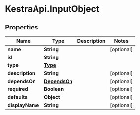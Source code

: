 # KestraApi.InputObject

## Properties

Name | Type | Description | Notes
------------ | ------------- | ------------- | -------------
**name** | **String** |  | [optional] 
**id** | **String** |  | 
**type** | [**Type**](Type.md) |  | 
**description** | **String** |  | [optional] 
**dependsOn** | [**DependsOn**](DependsOn.md) |  | [optional] 
**required** | **Boolean** |  | [optional] 
**defaults** | **Object** |  | [optional] 
**displayName** | **String** |  | [optional] 



